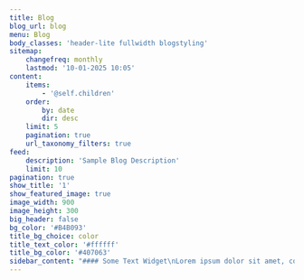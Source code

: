 ```yaml
---
title: Blog
blog_url: blog
menu: Blog
body_classes: 'header-lite fullwidth blogstyling'
sitemap:
    changefreq: monthly
    lastmod: '10-01-2025 10:05'
content:
    items:
        - '@self.children'
    order:
        by: date
        dir: desc
    limit: 5
    pagination: true
    url_taxonomy_filters: true
feed:
    description: 'Sample Blog Description'
    limit: 10
pagination: true
show_title: '1'
show_featured_image: true
image_width: 900
image_height: 300
big_header: false
bg_color: '#B4B093'
title_bg_choice: color
title_text_color: '#ffffff'
title_bg_color: '#407063'
sidebar_content: "#### Some Text Widget\nLorem ipsum dolor sit amet, consectetur adipisicing elit, sed do eiusmod tempor incididunt ut labore et dolore magna."
---
```


